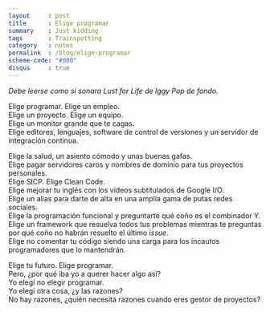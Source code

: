 ```yaml
---
layout     : post
title      : Elige programar
summary    : Just kidding
tags       : Trainspotting
category   : notes
permalink  : /blog/elige-programar
scheme-code: "#000"
disqus     : true
---
```


<em>Debe leerse como si sonara Lust for Life de Iggy Pop de fondo.</em>

Elige programar. Elige un empleo.<br/>
Elige un proyecto. Elige un equipo.<br/>
Elige un monitor grande que te cagas.<br/>
Elige editores, lenguajes, software de control de versiones y
un servidor de integración continua.<br/>

Elige la salud, un asiento cómodo y unas buenas gafas.<br/>
Elige pagar servidores caros y nombres de dominio para tus proyectos
personales.<br/>
Elige SICP. Elige Clean Code.<br/>
Elige mejorar tu inglés con los vídeos subtitulados de Google I/O.<br/>
Elige un alias para darte de alta en una amplia
gama de putas redes sociales.<br/>
Elige la programación funcional y preguntarte qué coño es
el combinador Y.<br/>
Elige un framework que resuelva todos tus problemas
mientras te preguntas por qué coño no habrán resuelto el último *issue*.<br/>
Elige no comentar tu código siendo una carga para los incautos
programadores que lo mantendrán.<br/>

Elige tu futuro. Elige programar.<br/>
Pero, ¿por qué iba yo a querer hacer algo así?<br/>
Yo elegí no elegir programar.<br/>
Yo elegí otra cosa, ¿y las razones?<br/>
No hay razones, ¿quién necesita razones cuando eres gestor de proyectos?<br/>